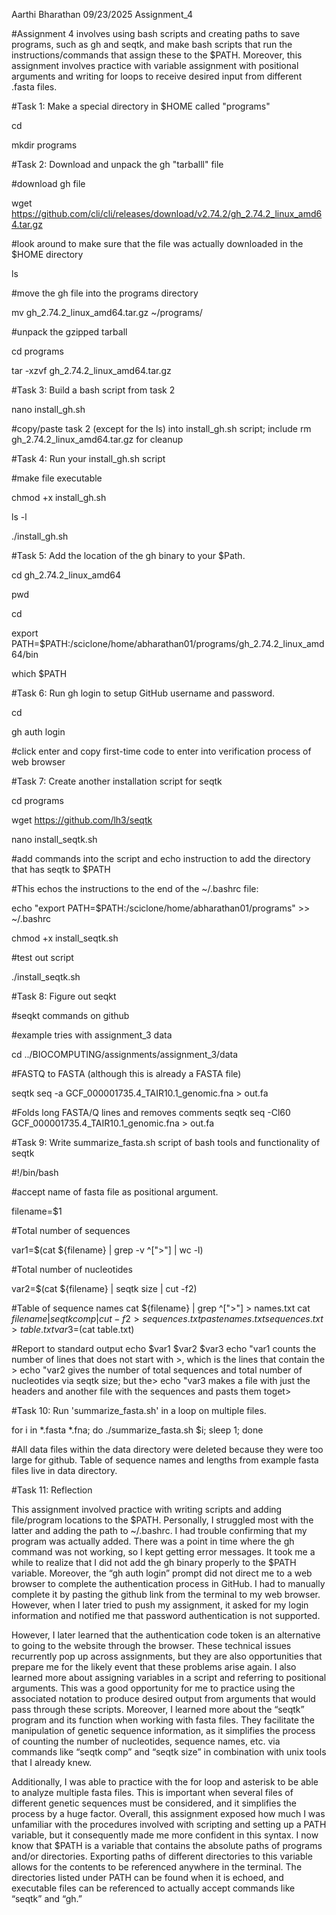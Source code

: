 Aarthi Bharathan 09/23/2025 Assignment_4

#Assignment 4 involves using bash scripts and creating paths to save programs, such as gh and seqtk, and make bash scripts that run the instructions/commands that assign these to the $PATH. Moreover, this assignment involves practice with variable assignment with positional arguments and writing for loops to receive desired input from different .fasta files. 

#Task 1: Make a special directory in $HOME called "programs" 

cd 

mkdir programs


#Task 2: Download and unpack the gh "tarballl" file

#download gh file

wget https://github.com/cli/cli/releases/download/v2.74.2/gh_2.74.2_linux_amd64.tar.gz

#look around to make sure that the file was actually downloaded in the $HOME directory

ls

#move the gh file into the programs directory 

mv gh_2.74.2_linux_amd64.tar.gz ~/programs/

#unpack the gzipped tarball

cd programs

tar -xzvf gh_2.74.2_linux_amd64.tar.gz

#Task 3: Build a bash script from task 2

nano install_gh.sh

#copy/paste task 2 (except for the ls) into install_gh.sh script; include rm gh_2.74.2_linux_amd64.tar.gz for cleanup

#Task 4: Run your install_gh.sh script

#make file executable

chmod +x install_gh.sh

ls -l

./install_gh.sh

#Task 5: Add the location of the gh binary to your $Path.

cd gh_2.74.2_linux_amd64
 
pwd

cd

export PATH=$PATH:/sciclone/home/abharathan01/programs/gh_2.74.2_linux_amd64/bin

which $PATH 

#Task 6: Run gh login to setup GitHub username and password.

cd

gh auth login

#click enter and copy first-time code to enter into verification process of web browser 

#Task 7: Create another installation script for seqtk


cd programs

wget https://github.com/lh3/seqtk

nano install_seqtk.sh

#add commands into the script and echo instruction to add the directory that has seqtk to $PATH

#This echos the instructions to the end of the ~/.bashrc file:

echo "export PATH=$PATH:/sciclone/home/abharathan01/programs" >> ~/.bashrc

chmod +x install_seqtk.sh

#test out script

./install_seqtk.sh

#Task 8: Figure out seqkt

#seqkt commands on github

#example tries with assignment_3 data

cd ../BIOCOMPUTING/assignments/assignment_3/data

#FASTQ to FASTA (although this is already a FASTA file)

seqtk seq -a GCF_000001735.4_TAIR10.1_genomic.fna > out.fa

#Folds long FASTA/Q lines and removes comments
seqtk seq -Cl60 GCF_000001735.4_TAIR10.1_genomic.fna > out.fa

#Task 9: Write summarize_fasta.sh script of bash tools and functionality of seqtk

#!/bin/bash

#accept name of fasta file as positional argument.

filename=$1

#Total number of sequences

var1=$(cat ${filename} | grep -v ^[">"] | wc -l)

#Total number of nucleotides

var2=$(cat ${filename} | seqtk size | cut -f2)

#Table of sequence names
cat ${filename} | grep ^[">"] > names.txt
cat ${filename} | seqtk comp | cut -f2 > sequences.txt
paste names.txt sequences.txt > table.txt
var3=$(cat table.txt)

#Report to standard output
echo $var1 $var2 $var3
echo "var1 counts the number of lines that does not start with >, which is the lines that contain the >
echo "var2 gives the number of total sequences and total number of nucleotides via seqtk size; but the>
echo "var3 makes a file with just the headers and another file with the sequences and pasts them toget>

#Task 10: Run 'summarize_fasta.sh' in a loop on multiple files. 


for i in *.fasta *.fna; do ./summarize_fasta.sh $i; sleep 1; done

#All data files within the data directory were deleted because they were too large for github. Table of sequence names and lengths from example fasta files live in data directory.

#Task 11: Reflection

This assignment involved practice with writing scripts and adding file/program locations to the $PATH. Personally, I struggled most with the latter and adding the path to ~/.bashrc. I had trouble confirming that my program was actually added. There was a point in time where the gh command was not working, so I kept getting error messages. It took me a while to realize that I did not add the gh binary properly to the $PATH variable. Moreover, the “gh auth login” prompt did not direct me to a web browser to complete the authentication process in GitHub. I had to manually complete it by pasting the github link from the terminal to my web browser. However, when I later tried to push my assignment, it asked for my login information and notified me that password authentication is not supported. 

However, I later learned that the authentication code token is an alternative to going to the website through the browser. These technical issues recurrently pop up across assignments, but they are also opportunities that prepare me for the likely event that these problems arise again. I also learned more about assigning variables in a script and referring to positional arguments. This was a good opportunity for me to practice using the associated notation to produce desired output from arguments that would pass through these scripts. Moreover, I learned more about the “seqtk” program and its function when working with fasta files. They facilitate the manipulation of genetic sequence information, as it simplifies the process of counting the number of nucleotides, sequence names, etc. via commands like “seqtk comp” and “seqtk size” in combination with unix tools that I already knew.

Additionally, I was able to practice with the for loop and asterisk to be able to analyze multiple fasta files. This is important when several files of different genetic sequences must be considered, and it simplifies the process by a huge factor. Overall, this assignment exposed how much I was unfamiliar with the procedures involved with scripting and setting up a PATH variable, but it consequently made me more confident in this syntax. I now know that $PATH is a variable that contains the absolute paths of programs and/or directories. Exporting paths of different directories to this variable allows for the contents to be referenced anywhere in the terminal. The directories listed under PATH can be found when it is echoed, and executable files can be referenced to actually accept commands like “seqtk” and “gh.”


